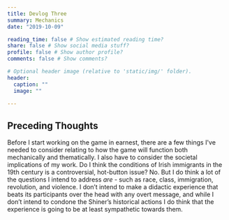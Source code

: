 ```yaml
---
title: Devlog Three
summary: Mechanics
date: "2019-10-09"

reading_time: false # Show estimated reading time?
share: false # Show social media stuff?
profile: false # Show author profile?
comments: false # Show comments?

# Optional header image (relative to 'static/img/' folder).
header:
  caption: ""
  image: ""
 
---  
```

 
## Preceding Thoughts

Before I start working on the game in earnest, there are a few things I've needed to consider relating to how the game will function both mechanically and thematically. I also have to consider the societal implications of my work. Do I think the conditions of Irish immigrants in the 19th century is a controversial, hot-button issue? No. But I do think a lot of the questions I intend to address _are_ - such as race, class, immigration, revolution, and violence. I don’t intend to make a didactic experience that beats its participants over the head with any overt message, and while I don’t intend to condone the Shiner’s historical actions I do think that the experience is going to be at least sympathetic towards them.

##

